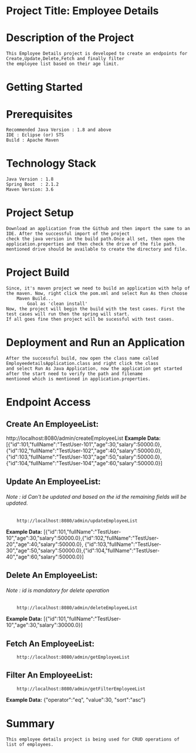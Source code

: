 # Project Title: Employee Details

# Description of the Project
	This Employee Details project is developed to create an endpoints for Create,Update,Delete,Fetch and finally filter 
	the employee list based on their age limit.

# Getting Started
# Prerequisites
	Recommended Java Version : 1.8 and above
	IDE : Eclipse (or) STS
	Build : Apache Maven

# Technology Stack
	Java Version : 1.8
	Spring Boot  : 2.1.2
	Maven Version: 3.6

# Project Setup
	Download an application from the Github and then import the same to an IDE. After the successful import of the project 
	check the java version in the build path.Once all set, then open the application.properties and then check the drive of the file path.
	mentioned drive should be available to create the directory and file.
	

# Project Build
	Since, it's maven project we need to build an application with help of the maven. Now, right click the pom.xml and select Run As then choose 
		Maven Build...
			Goal as 'clean install'
	Now, the project will begin the build with the test cases. First the test cases will run then the spring will start.
	If all goes fine then project will be sucessful with test cases.
	
# Deployment and Run an Application
	After the successful build, now open the class name called EmployeedetailsApplication.class and right click the class
	and select Run As Java Application, now the application get started after the start need to verify the path and filename
	mentioned which is mentioned in application.properties.
	
# Endpoint Access
## Create An EmployeeList:
http://localhost:8080/admin/createEmployeeList
**Example Data:**
		[{"id":101,"fullName":"TestUser-101","age":30,"salary":50000.0},{"id":102,"fullName":"TestUser-102","age":40,"salary":50000.0},
		{"id":103,"fullName":"TestUser-103","age":50,"salary":50000.0},{"id":104,"fullName":"TestUser-104","age":60,"salary":50000.0}]
## Update An EmployeeList:
###### Note : id Can't be updated and based on the id the remaining fields will be updated.
		http://localhost:8080/admin/updateEmployeeList
**Example Data:**
		[{"id":101,"fullName":"TestUser-10","age":30,"salary":50000.0},{"id":102,"fullName":"TestUser-20","age":40,"salary":50000.0},
		{"id":103,"fullName":"TestUser-30","age":50,"salary":50000.0},{"id":104,"fullName":"TestUser-40","age":60,"salary":50000.0}]
## Delete An EmployeeList:
###### Note : id is mandatory for delete operation
		http://localhost:8080/admin/deleteEmployeeList
**Example Data:**
		[{"id":101,"fullName":"TestUser-10","age":30,"salary":30000.0}]
## Fetch An EmployeeList:
		http://localhost:8080/admin/getEmployeeList
## Filter An EmployeeList: 
		http://localhost:8080/admin/getFilterEmployeeList
**Example Data:**
		{"operator":"eq", "value":30, "sort":"asc"}
		


# Summary
	This employee details project is being used for CRUD operations of list of employees.
	
